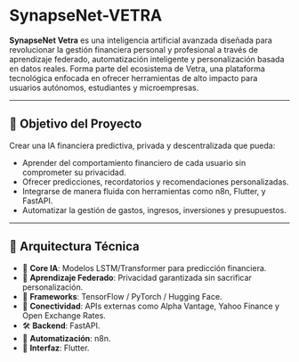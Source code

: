 # SynapseNet-VETRA

**SynapseNet Vetra** es una inteligencia artificial avanzada diseñada para revolucionar la gestión financiera personal y profesional a través de aprendizaje federado, automatización inteligente y personalización basada en datos reales. Forma parte del ecosistema de Vetra, una plataforma tecnológica enfocada en ofrecer herramientas de alto impacto para usuarios autónomos, estudiantes y microempresas.

---

## 🚀 Objetivo del Proyecto

Crear una IA financiera predictiva, privada y descentralizada que pueda:

- Aprender del comportamiento financiero de cada usuario sin comprometer su privacidad.
- Ofrecer predicciones, recordatorios y recomendaciones personalizadas.
- Integrarse de manera fluida con herramientas como n8n, Flutter, y FastAPI.
- Automatizar la gestión de gastos, ingresos, inversiones y presupuestos.

---

## 🧩 Arquitectura Técnica

- 🧠 **Core IA**: Modelos LSTM/Transformer para predicción financiera.
- 🔄 **Aprendizaje Federado**: Privacidad garantizada sin sacrificar personalización.
- 🧪 **Frameworks**: TensorFlow / PyTorch / Hugging Face.
- 🔗 **Conectividad**: APIs externas como Alpha Vantage, Yahoo Finance y Open Exchange Rates.
- 🛠️ **Backend**: FastAPI.
- 🤖 **Automatización**: n8n.
- 📲 **Interfaz**: Flutter.
